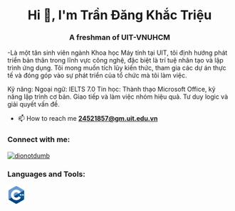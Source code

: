 <h1 align="center">Hi 👋, I'm Trần Đăng Khắc Triệu</h1>
<h3 align="center">A freshman of UIT-VNUHCM</h3>
-Là một tân sinh viên ngành Khoa học Máy tính tại UIT, tôi định hướng phát triển bản thân trong lĩnh vực công nghệ, đặc biệt là trí tuệ nhân tạo và lập trình ứng dụng. Tôi mong muốn tích lũy kiến thức, tham gia các dự án thực tế và đóng góp vào sự phát triển của tổ chức mà tôi làm việc.

Kỹ năng:
Ngoại ngữ: IELTS 7.0
Tin học: Thành thạo Microsoft Office, kỹ năng lập trình cơ bản.
Giao tiếp và làm việc nhóm hiệu quả.
Tư duy logic và giải quyết vấn đề.
- 📫 How to reach me **24521857@gm.uit.edu.vn**

<h3 align="left">Connect with me:</h3>
<p align="left">

<a href="https://instagram.com/dionotdumb" target="blank"><img align="center" src="https://raw.githubusercontent.com/rahuldkjain/github-profile-readme-generator/master/src/images/icons/Social/instagram.svg" alt="dionotdumb" height="30" width="40" /></a>
</p>

<h3 align="left">Languages and Tools:</h3>
<p align="left"> <a href="https://www.w3schools.com/cpp/" target="_blank" rel="noreferrer"> <img src="https://raw.githubusercontent.com/devicons/devicon/master/icons/cplusplus/cplusplus-original.svg" alt="cplusplus" width="40" height="40"/> </a> </p>

